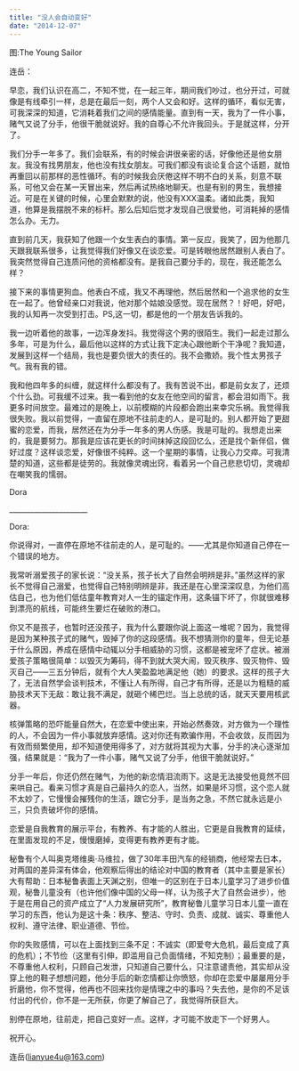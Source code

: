 ```yaml
---
title: "没人会自动变好"
date: "2014-12-07"
---
```


图:The Young Sailor

  

连岳：

早恋，我们认识在高二，不知不觉，在一起三年，期间我们吵过，也分开过，可就像是有线牵引一样，总是在最后一刻，两个人又会和好。这样的循环，看似无害，可我深深的知道，它消耗着我们之间的感情能量。直到有一天，我为了一件小事，赌气又说了分手，他很干脆就说好。我的自尊心不允许我回头。于是就这样，分开了。

我们分手一年多了。我们会联系，有的时候会讲很亲密的话，好像他还是他女朋友。我没有找男朋友，他也没有找女朋友。可我们都没有谈论复合这个话题，就怕再重回以前那样的恶性循环。有的时候我会厌倦这样不明不白的关系，刻意不联系，可他又会在某一天冒出来，然后再试热络地聊天。也是有别的男生，我想接近。可是在关键的时候，心里会默默的说，他没有XXX温柔。诸如此类，我知道，他算是我摆脱不来的标杆。那么后知后觉才发现自己很爱他，可消耗掉的感情怎么办。无力。

直到前几天，我获知了他跟一个女生表白的事情。第一反应，我笑了，因为他那几天跟我联系很多，让我觉得我们好像又在谈恋爱。可是转眼他居然跟别人表白了。我突然觉得自己连质问他的资格都没有。是我自己要分手的，现在，我还能怎么样？

接下来的事情更狗血。他表白不成，我又不再理他，然后居然和一个追求他的女生在一起了。他曾经亲口对我说，他对那个姑娘没感觉。现在居然？！好吧，好吧，我的认知再一次受到打击。PS,这一切，都是他的一个朋友告诉我的。

我一边听着他的故事，一边浑身发抖。我觉得这个男的很陌生。我们一起走过那么多年，可是为什么，最后他以这样的方式让我下定决心跟他断个干净呢？我知道，发展到这样一个结局，我也是要负很大的责任的。我不会撒娇。我个性太男孩子气。我有我的错。

我和他四年多的纠缠，就这样什么都没有了。我有苦说不出，都是前女友了，还烦个什么劲。可我缓不过来。我一看到他的女友在他空间的留言，都会泪如雨下。我更多时间放空。最难过的是晚上，以前模糊的片段都会跑出来幸灾乐祸。我觉得我很失败。我以前觉得，一直留在原地不往前走的人，是可耻的。别人都开始了更甜蜜的恋爱，而我，居然还在为分手一年多的男人伤感。我是可耻的。我想走出来的，我是要努力。那我是应该花更长的时间抹掉这段回忆么，还是找个新伴侣，做好过度？这样谈恋爱，好像很不纯粹。这一个星期的事情，让我心力交瘁。可我清楚的知道，这些都是徒劳的。我就像灵魂出窍，看着另一个自己悲悲切切，灵魂却在嘲笑我的懦弱。

Dora

\_\_\_\_\_\_\_\_\_\_\_\_\_\_\_\_\_\_\_\_\_\_

Dora:

你说得对，一直停在原地不往前走的人，是可耻的。——尤其是你知道自己停在一个错误的地方。

我常听溺爱孩子的家长说：“没关系，孩子长大了自然会明辨是非。”虽然这样的家长不觉得自己溺爱，也觉得自己特别明辨是非，我还是在心里深深叹息，为他们高估自己，也为他们低估童年教育对人一生的锚定作用，这条锚下坏了，你就很难移到漂亮的航线，可能终生要烂在破败的港口。

你又不是孩子，也暂时还没孩子，我为什么要跟你说上面这一堆呢？因为，我觉得是因为某种孩子式的赌气，毁掉了你的这段感情。我不想猜测你的童年，但无论基于什么原因，养成在感情中动辄以分手相威胁的习惯，这都是被宠坏了症状。被溺爱孩子策略很简单：以毁灭为筹码，得不到就大哭大闹，毁灭秩序、毁灭物件、毁灭自己——三五分钟后，就有个大人笑盈盈地满足他（她）的要求。这样的孩子大了，无法自然学会谈判技术，不懂让人有所得，自己才有所得，还是以为粗糙的威胁技术天下无敌：敢让我不满足，就砸个稀巴烂。当上总统的话，就天天要用核武器。

核弹策略的恐吓能量自然大，在恋爱中使出来，开始必然奏效，对方做为一个理性的人，不会因为一件小事就放弃感情。这对你还有欺骗作用，不会收敛，反而因为有效而频繁使用，却不知道使用得多了，对方就将其视为大事，分手的决心逐渐加强，结果就是：“我为了一件小事，赌气又说了分手，他很干脆就说好。”

分手一年后，你还仍然在赌气，为他的新恋情泪流雨下。这是无法接受他竟然不回来哄自己。看来习惯才真是自己最持久的恋人，当然，如果是坏习惯，这个恋人就不太妙了，它慢慢会摧残你的生活，跟它分手，是当务之急，不然它就永远是小三，只负责破坏你的感情。

恋爱是自我教育的展示平台，有教养、有才能的人胜出，它更是自我教育的延续，在里面发现的不足，慢慢磨掉，变得更有教养更有才能。

秘鲁有个人叫奥克塔维奥·马维拉，做了30年丰田汽车的经销商，他经常去日本，对两国的差异深有体会，他观察后得出的结论对中国的教育者（其中主要是家长）大有帮助：日本秘鲁表面上天渊之别，但唯一的区别在于日本儿童学习了进步价值观，秘鲁儿童没有（也许他们像中国的父母一样，认为孩子大了自然会进步），他于是在用自己的资产成立了“人力发展研究所”，教育秘鲁儿童学习日本儿童一直在学习的东西，他认为是这十条：秩序、整洁、守时、负责、成就、诚实、尊重他人权利、遵守法律、职业道德、节俭。

你的失败感情，可以在上面找到三条不足：不诚实（即爱夸大危机，最后变成了真的危机）；不节俭（这里有引伸，即滥用自己负面情绪，不知克制）；最重要的是，不尊重他人权利，只顾自己发泄，只知道自己要什么，只注意谴责他，其实却从没穿上他的鞋子想想问题，他分手后的新恋情都让你愤怒，你却在恋爱中屡屡用分手折磨他，你不觉得，他再也不回来找你是情理之中的事吗？失去他，是你的不足该付出的代价，你不是一无所获，你更了解自己了，我觉得所获巨大。

别停在原地，往前走，把自己变好一点。这样，才可能不放走下一个好男人。

祝开心。

连岳(lianyue4u@163.com)
